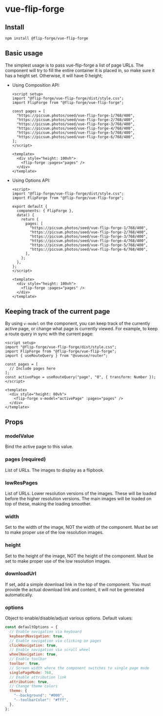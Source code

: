# vue-flip-forge

## Install

```shell
npm install @flip-forge/vue-flip-forge
```

## Basic usage

The simplest usage is to pass vue-flip-forge a list of page URLs. The component
will try to fill the entire container it is placed in, so make sure it has a
height set. Otherwise, it will have 0 height;

- Using Composition API:

  ```vue
  <script setup>
  import "@flip-forge/vue-flip-forge/dist/style.css";
  import FlipForge from "@flip-forge/vue-flip-forge";

  const pages = [
    "https://picsum.photos/seed/vue-flip-forge-1/768/400",
    "https://picsum.photos/seed/vue-flip-forge-2/768/400",
    "https://picsum.photos/seed/vue-flip-forge-3/768/400",
    "https://picsum.photos/seed/vue-flip-forge-4/768/400",
    "https://picsum.photos/seed/vue-flip-forge-5/768/400",
    "https://picsum.photos/seed/vue-flip-forge-6/768/400",
  ];
  </script>

  <template>
    <div style="height: 100vh">
      <flip-forge :pages="pages" />
    </div>
  </template>
  ```

- Using Options API:

  ```vue
  <script>
  import "@flip-forge/vue-flip-forge/dist/style.css";
  import FlipForge from "@flip-forge/vue-flip-forge";

  export default {
    components: { FlipForge },
    data() {
      return {
        pages: [
          "https://picsum.photos/seed/vue-flip-forge-1/768/400",
          "https://picsum.photos/seed/vue-flip-forge-2/768/400",
          "https://picsum.photos/seed/vue-flip-forge-3/768/400",
          "https://picsum.photos/seed/vue-flip-forge-4/768/400",
          "https://picsum.photos/seed/vue-flip-forge-5/768/400",
          "https://picsum.photos/seed/vue-flip-forge-6/768/400",
        ],
      };
    },
  };
  </script>

  <template>
    <div style="height: 100vh">
      <flip-forge :pages="pages" />
    </div>
  </template>
  ```

## Keeping track of the current page

By using `v-model` on the component, you can keep track of the currently active
page, or change what page is currently viewed.
For example, to keep a route query in sync with the current page:

```vue
<script setup>
import "@flip-forge/vue-flip-forge/dist/style.css";
import FlipForge from "@flip-forge/vue-flip-forge";
import { useRouteQuery } from "@vueuse/router";

const pages = [
  // Include pages here
];
const activePage = useRouteQuery("page", "0", { transform: Number });
</script>

<template>
  <div style="height: 80vh">
    <flip-forge v-model="activePage" :pages="pages" />
  </div>
</template>
```

## Props

### modelValue

Bind the active page to this value.

### pages (required)

List of URLs. The images to display as a flipbook.

### lowResPages

List of URLs. Lower resolution versions of the images. These will be loaded
before the higher resolution versions. The main images will be loaded on top
of these, making the loading smoother.

### width

Set to the width of the image, NOT the width of the component. Must be set to
make proper use of the low resolution images.

### height

Set to the height of the image, NOT the height of the component. Must be set to
make proper use of the low resolution images.

### downloadUrl

If set, add a simple download link in the top of the component. You must provide
the actual download link and content, it will not be generated automatically.

### options

Object to enable/disable/adjust various options. Default values:

```js
const defaultOptions = {
  // Enable navigation via keyboard
  keyboardNavigation: true,
  // Enable navigation via clicking on pages
  clickNavigation: true,
  // Enable navigation via scroll wheel
  wheelNavigation: true,
  // Enable toolbar
  toolbar: true,
  // Screen width where the component switches to single page mode
  singlePageMode: 768,
  // Enable attribution link
  attribution: true,
  // Change theme colors
  theme: {
    "--background": "#000",
    "--toolbarColor": "#fff",
  },
};
```
